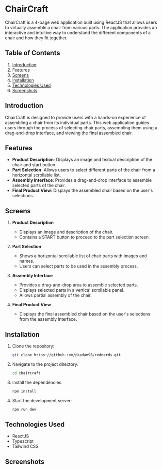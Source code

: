 # ChairCraft

ChairCraft is a 4-page web application built using ReactJS that allows users to virtually assemble a chair from various parts. The application provides an interactive and intuitive way to understand the different components of a chair and how they fit together.


## Table of Contents

1. [Introduction](#introduction)
2. [Features](#features)
3. [Screens](#screens)
4. [Installation](#installation)
6. [Technologies Used](#technologies-used)
7. [Screenshots](#screenshots)

   
## Introduction

ChairCraft is designed to provide users with a hands-on experience of assembling a chair from its individual parts. This web application guides users through the process of selecting chair parts, assembling them using a drag-and-drop interface, and viewing the final assembled chair.


## Features

- **Product Description**: Displays an image and textual description of the chair and start button.
- **Part Selection**: Allows users to select different parts of the chair from a horizontal scrollable list.
- **Assembly Interface**: Provides a drag-and-drop interface to assemble selected parts of the chair.
- **Final Product View**: Displays the assembled chair based on the user's selections.


## Screens

1. **Product Description**
    - Displays an image and description of the chair.
    - Contains a START button to proceed to the part selection screen.

2. **Part Selection**
    - Shows a horizontal scrollable list of chair parts with images and names.
    - Users can select parts to be used in the assembly process.

3. **Assembly Interface**
    - Provides a drag-and-drop area to assemble selected parts.
    - Displays selected parts in a vertical scrollable panel.
    - Allows partial assembly of the chair.

4. **Final Product View**
    - Displays the final assembled chair based on the user's selections from the assembly interface.


## Installation

1. Clone the repository:
    ```sh
    git clone https://github.com/pkadam96/rednerds.git
    ```
2. Navigate to the project directory:
    ```sh
    cd chaircraft
    ```
3. Install the dependencies:
    ```sh
    npm install
    ```
4. Start the development server:
    ```sh
    npm run dev
    ```

## Technologies Used

- ReactJS
- Typescript
- Tailwind CSS


## Screenshots

